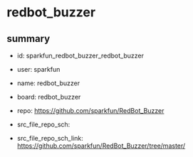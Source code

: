 # redbot_buzzer
 
## summary 
* id: sparkfun_redbot_buzzer_redbot_buzzer
* user: sparkfun
* name: redbot_buzzer
* board: redbot_buzzer
* repo: https://github.com/sparkfun/RedBot_Buzzer



* src_file_repo_sch: 
* src_file_repo_sch_link: https://github.com/sparkfun/RedBot_Buzzer/tree/master/






